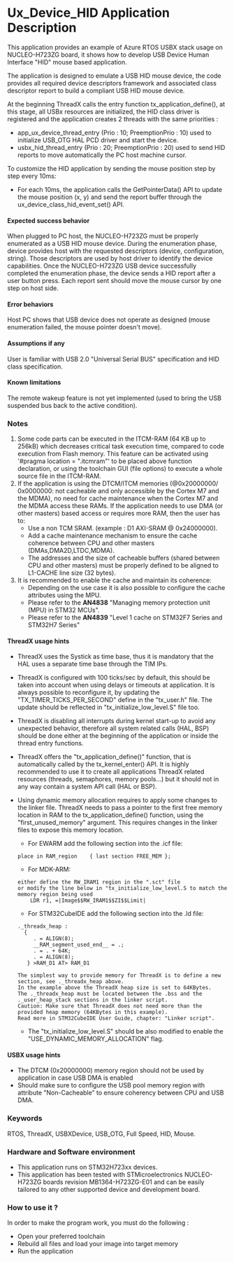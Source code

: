 
# <b>Ux_Device_HID Application Description</b>

This application provides an example of Azure RTOS USBX stack usage on NUCLEO-H723ZG board,
it shows how to develop USB Device Human Interface "HID" mouse based application.

The application is designed to emulate a USB HID mouse device, the code provides all required device descriptors framework
and associated class descriptor report to build a compliant USB HID mouse device.

At the beginning ThreadX calls the entry function tx_application_define(), at this stage, all USBx resources
are initialized, the HID class driver is registered and the application creates 2 threads with the same priorities :

  - app_ux_device_thread_entry (Prio : 10; PreemptionPrio : 10) used to initialize USB_OTG HAL PCD driver and start the device.
  - usbx_hid_thread_entry (Prio : 20; PreemptionPrio : 20) used to send HID reports to move automatically the PC host machine cursor.

To customize the HID application by sending the mouse position step by step every 10ms:
  - For each 10ms, the application calls the GetPointerData() API to update the mouse position (x, y) and send
    the report buffer through the ux_device_class_hid_event_set() API.

#### <b>Expected success behavior</b>

When plugged to PC host, the NUCLEO-H723ZG must be properly enumerated as a USB HID mouse device.
During the enumeration phase, device provides host with the requested descriptors (device, configuration, string).
Those descriptors are used by host driver to identify the device capabilities.
Once the NUCLEO-H723ZG USB device successfully completed the enumeration phase, the device sends a HID report after a user button press.
Each report sent should move the mouse cursor by one step on host side.

#### <b>Error behaviors</b>

Host PC shows that USB device does not operate as designed (mouse enumeration failed, the mouse pointer doesn't move).

#### <b>Assumptions if any</b>

User is familiar with USB 2.0 "Universal Serial BUS" specification and HID class specification.

#### <b>Known limitations</b>

The remote wakeup feature is not yet implemented (used to bring the USB suspended bus back to the active condition).

### <b>Notes</b>

 1. Some code parts can be executed in the ITCM-RAM (64 KB up to 256kB) which decreases critical task execution time, compared to code execution from Flash memory. This feature can be activated using '#pragma location = ".itcmram"' to be placed above function declaration, or using the toolchain GUI (file options) to execute a whole source file in the ITCM-RAM.
 2.  If the application is using the DTCM/ITCM memories (@0x20000000/ 0x0000000: not cacheable and only accessible by the Cortex M7 and the MDMA), no need for cache maintenance when the Cortex M7 and the MDMA access these RAMs. If the application needs to use DMA (or other masters) based access or requires more RAM, then the user has to:
      - Use a non TCM SRAM. (example : D1 AXI-SRAM @ 0x24000000).
      - Add a cache maintenance mechanism to ensure the cache coherence between CPU and other masters (DMAs,DMA2D,LTDC,MDMA).
      - The addresses and the size of cacheable buffers (shared between CPU and other masters) must be properly defined to be aligned to L1-CACHE line size (32 bytes).
 3.  It is recommended to enable the cache and maintain its coherence:
      - Depending on the use case it is also possible to configure the cache attributes using the MPU.
      - Please refer to the **AN4838** "Managing memory protection unit (MPU) in STM32 MCUs".
      - Please refer to the **AN4839** "Level 1 cache on STM32F7 Series and STM32H7 Series"

#### <b>ThreadX usage hints</b>

 - ThreadX uses the Systick as time base, thus it is mandatory that the HAL uses a separate time base through the TIM IPs.
 - ThreadX is configured with 100 ticks/sec by default, this should be taken into account when using delays or timeouts at application. It is always possible to reconfigure it, by updating the "TX_TIMER_TICKS_PER_SECOND" define in the "tx_user.h" file. The update should be reflected in "tx_initialize_low_level.S" file too.
 - ThreadX is disabling all interrupts during kernel start-up to avoid any unexpected behavior, therefore all system related calls (HAL, BSP) should be done either at the beginning of the application or inside the thread entry functions.
 - ThreadX offers the "tx_application_define()" function, that is automatically called by the tx_kernel_enter() API.
   It is highly recommended to use it to create all applications ThreadX related resources (threads, semaphores, memory pools...)  but it should not in any way contain a system API call (HAL or BSP).
 - Using dynamic memory allocation requires to apply some changes to the linker file.
   ThreadX needs to pass a pointer to the first free memory location in RAM to the tx_application_define() function,
   using the "first_unused_memory" argument.
   This requires changes in the linker files to expose this memory location.
    + For EWARM add the following section into the .icf file:
     ```
     place in RAM_region    { last section FREE_MEM };
     ```
    + For MDK-ARM:
    ```
    either define the RW_IRAM1 region in the ".sct" file
    or modify the line below in "tx_initialize_low_level.S to match the memory region being used
        LDR r1, =|Image$$RW_IRAM1$$ZI$$Limit|
    ```
    + For STM32CubeIDE add the following section into the .ld file:
    ```
    ._threadx_heap :
      {
         . = ALIGN(8);
         __RAM_segment_used_end__ = .;
         . = . + 64K;
         . = ALIGN(8);
       } >RAM_D1 AT> RAM_D1
    ```

       The simplest way to provide memory for ThreadX is to define a new section, see ._threadx_heap above.
       In the example above the ThreadX heap size is set to 64KBytes.
       The ._threadx_heap must be located between the .bss and the ._user_heap_stack sections in the linker script.
       Caution: Make sure that ThreadX does not need more than the provided heap memory (64KBytes in this example).
       Read more in STM32CubeIDE User Guide, chapter: "Linker script".

    + The "tx_initialize_low_level.S" should be also modified to enable the "USE_DYNAMIC_MEMORY_ALLOCATION" flag.

#### <b>USBX usage hints</b>

- The DTCM (0x20000000) memory region should not be used by application in case USB DMA is enabled
- Should make sure to configure the USB pool memory region with attribute "Non-Cacheable" to ensure coherency between CPU and USB DMA.

### <b>Keywords</b>

RTOS, ThreadX, USBXDevice, USB_OTG, Full Speed, HID, Mouse.

### <b>Hardware and Software environment</b>

  - This application runs on STM32H723xx devices.
  - This application has been tested with STMicroelectronics NUCLEO-H723ZG boards revision MB1364-H723ZG-E01
    and can be easily tailored to any other supported device and development board.

### <b>How to use it ?</b>

In order to make the program work, you must do the following :

 - Open your preferred toolchain
 - Rebuild all files and load your image into target memory
 - Run the application
